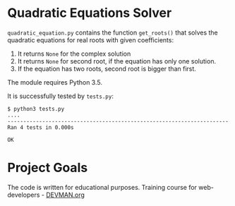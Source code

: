 # Quadratic Equations Solver

`quadratic_equation.py` contains the function `get_roots()` that solves the quadratic equations for real roots with given coefficients:

1. It returns `None` for the complex solution
2. It returns `None` for second root, if the equation has only one solution.
3. If the equation has two roots, second root is bigger than first.

The module requires Python 3.5.

It is successfully tested by `tests.py`:
```
$ python3 tests.py
....
----------------------------------------------------------------------
Ran 4 tests in 0.000s

OK
```


# Project Goals

The code is written for educational purposes. Training course for web-developers - [DEVMAN.org](https://devman.org)
